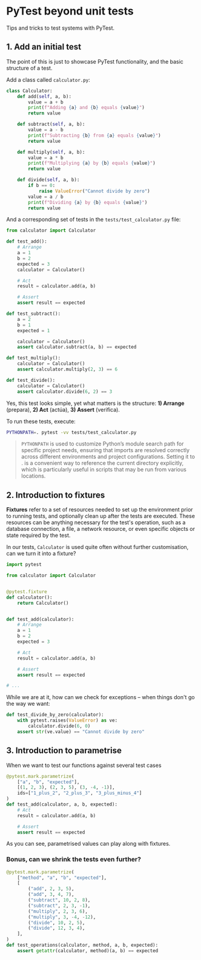 # PyTest beyond unit tests

Tips and tricks to test systems with PyTest.

## 1. Add an initial test

The point of this is just to showcase PyTest functionality, and the basic structure of a test.

Add a class called `calculator.py`:

```python
class Calculator:
    def add(self, a, b):
        value = a + b
        print(f"Adding {a} and {b} equals {value}")
        return value

    def subtract(self, a, b):
        value = a - b
        print(f"Subtracting {b} from {a} equals {value}")
        return value

    def multiply(self, a, b):
        value = a * b
        print(f"Multiplying {a} by {b} equals {value}")
        return value

    def divide(self, a, b):
        if b == 0:
            raise ValueError("Cannot divide by zero")
        value = a / b
        print(f"Dividing {a} by {b} equals {value}")
        return value
```

And a corresponding set of tests in the `tests/test_calculator.py` file:

```python
from calculator import Calculator

def test_add():
    # Arrange
    a = 1
    b = 2
    expected = 3
    calculator = Calculator()

    # Act
    result = calculator.add(a, b)

    # Assert
    assert result == expected

def test_subtract():
    a = 2
    b = 1
    expected = 1

    calculator = Calculator()
    assert calculator.subtract(a, b) == expected

def test_multiply():
    calculator = Calculator()
    assert calculator.multiply(2, 3) == 6

def test_divide():
    calculator = Calculator()
    assert calculator.divide(6, 2) == 3
```

Yes, this test looks simple, yet what matters is the structure: **1) Arrange** (prepara), **2) Act** (actúa), **3) Assert** (verifica).

To run these tests, execute:

```bash
PYTHONPATH=. pytest -vv tests/test_calculator.py
```

 > `PYTHONPATH` is used to customize Python’s module search path for specific project needs, ensuring that imports are resolved correctly across different environments and project configurations. Setting it to . is a convenient way to reference the current directory explicitly, which is particularly useful in scripts that may be run from various locations.

## 2. Introduction to fixtures

**Fixtures** refer to a set of resources needed to set up the environment prior to running tests, and optionally clean up after the tests are executed. These resources can be anything necessary for the test's operation, such as a database connection, a file, a network resource, or even specific objects or state required by the test.

In our tests, `Calculator` is used quite often without further customisation, can we turn it into a fixture?

```python
import pytest

from calculator import Calculator


@pytest.fixture
def calculator():
    return Calculator()


def test_add(calculator):
    # Arrange
    a = 1
    b = 2
    expected = 3

    # Act
    result = calculator.add(a, b)

    # Assert
    assert result == expected

# ...
```

While we are at it, how can we check for exceptions – when things don't go the way we want:

```python
def test_divide_by_zero(calculator):
    with pytest.raises(ValueError) as ve:
        calculator.divide(6, 0)
    assert str(ve.value) == "Cannot divide by zero"
```

## 3. Introduction to parametrise

When we want to test our functions against several test cases

```python
@pytest.mark.parametrize(
    ["a", "b", "expected"],
    [(1, 2, 3), (2, 3, 5), (3, -4, -1)],
    ids=["1_plus_2", "2_plus_3", "3_plus_minus_4"]
)
def test_add(calculator, a, b, expected):
    # Act
    result = calculator.add(a, b)

    # Assert
    assert result == expected
```

As you can see, parametrised values can play along with fixtures.

### Bonus, can we shrink the tests even further?

```python
@pytest.mark.parametrize(
    ["method", "a", "b", "expected"],
    [
        ("add", 2, 3, 5),
        ("add", 3, 4, 7),
        ("subtract", 10, 2, 8),
        ("subtract", 2, 3, -1),
        ("multiply", 2, 3, 6),
        ("multiply", 3, -4, -12),
        ("divide", 10, 2, 5),
        ("divide", 12, 3, 4),
    ],
)
def test_operations(calculator, method, a, b, expected):
    assert getattr(calculator, method)(a, b) == expected
```